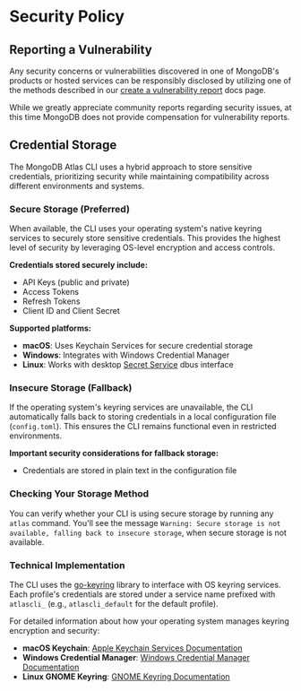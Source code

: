 # Security Policy

## Reporting a Vulnerability

Any security concerns or vulnerabilities discovered in one of MongoDB's products or hosted services 
can be responsibly disclosed by utilizing one of the methods described in our [create a vulnerability report](https://docs.mongodb.com/manual/tutorial/create-a-vulnerability-report/) docs page.

While we greatly appreciate community reports regarding security issues, at this time MongoDB does not provide compensation for vulnerability reports.

## Credential Storage

The MongoDB Atlas CLI uses a hybrid approach to store sensitive credentials, prioritizing security while maintaining compatibility across different environments and systems.

### Secure Storage (Preferred)

When available, the CLI uses your operating system's native keyring services to securely store sensitive credentials. This provides the highest level of security by leveraging OS-level encryption and access controls.

**Credentials stored securely include:**
- API Keys (public and private)
- Access Tokens
- Refresh Tokens  
- Client ID and Client Secret

**Supported platforms:**
- **macOS**: Uses Keychain Services for secure credential storage
- **Windows**: Integrates with Windows Credential Manager
- **Linux**: Works with desktop [Secret Service](https://specifications.freedesktop.org/secret-service-spec/latest/) dbus interface

### Insecure Storage (Fallback)

If the operating system's keyring services are unavailable, the CLI automatically falls back to storing credentials in a local configuration file (`config.toml`). This ensures the CLI remains functional even in restricted environments.

**Important security considerations for fallback storage:**
- Credentials are stored in plain text in the configuration file

### Checking Your Storage Method

You can verify whether your CLI is using secure storage by running any `atlas` command. You'll see the message `Warning: Secure storage is not available, falling back to insecure storage`, when secure storage is not available.

### Technical Implementation

The CLI uses the [go-keyring](https://github.com/zalando/go-keyring) library to interface with OS keyring services. Each profile's credentials are stored under a service name prefixed with `atlascli_` (e.g., `atlascli_default` for the default profile).

For detailed information about how your operating system manages keyring encryption and security:

- **macOS Keychain**: [Apple Keychain Services Documentation](https://developer.apple.com/documentation/security/keychain_services)
- **Windows Credential Manager**: [Windows Credential Manager Documentation](https://docs.microsoft.com/en-us/windows/security/identity-protection/credential-guard/)
- **Linux GNOME Keyring**: [GNOME Keyring Documentation](https://wiki.gnome.org/Projects/GnomeKeyring)

